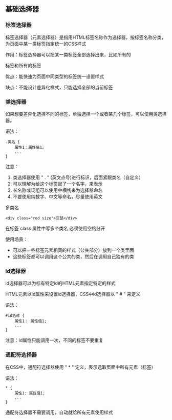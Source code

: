## 基础选择器

### 标签选择器

标签选择器（元素选择器）是指用HTML标签名称作为选择器，按标签名称分类，为页面中某一类标签指定统一的CSS样式

作用：标签选择器可以把某一类标签全部选择出来，比如所有的<div>标签和所有的<span>标签

优点：能快速为页面中同类型的标签统一设置样式

缺点：不能设计差异化样式，只能选择全部的当前标签



### 类选择器

如果想要差异化选择不同的标签，单独选择一个或者某几个标签，可以使用类选择器。

语法：

```
.类名 {
	属性1：属性值1;
	...
}
```

注意：

1. 类选择器使用 " . " (英文点号)进行标识，后面紧跟类名（自定义）
2. 可以理解为给这个标签起了一个名字，来表示
3. 长名称或词组可以使用中横线来为选择器命名
4. 不要使用纯数字、中文等命名，尽量使用英文



多类名

```
<div class="red size">亚瑟</div>
```

在标签 class 属性中写多个类名 必须使用空格分开

使用场景：

- 可以把一些标签元素相同的样式（公共部分）放到一个类里面
- 这些标签都可以调用这个公共的类，然后在调用自己独有的类



### id选择器

id选择器可以为标有特定id的HTML元素指定特定的样式

HTML元素以id属性来设置id选择器，CSS中id选择器以 " # " 来定义

语法：

```
#id名称 {
	属性1： 属性值1;
	...
}
```

注意：id属性只能调用一次，不同的标签不要重复



### 通配符选择器

在CSS中，通配符选择器使用  " * "  定义，表示选取页面中所有元素（标签）

语法：

```
* {
	属性1: 属性值1;
	...
}
```

通配符选择器不需要调用，自动就给所有元素使用样式





